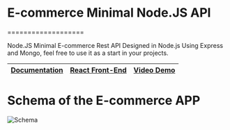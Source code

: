 # E-commerce Minimal Node.JS API
===================

Node.JS Minimal E-commerce Rest API Designed in Node.js Using Express and Mongo, feel free to use it as a start in your projects.

| [Documentation](https://www.facecode.com)  |  [React Front-End](https://play.google.com/) | [Video Demo](https://www.youtube.com/channel/UCOXi18i2MtkucVo_y2VwVGA/videos)|
|----------|--------|------|

Schema of the E-commerce APP
===================
![Schema](https://zupimages.net/up/22/50/kdja.png)
